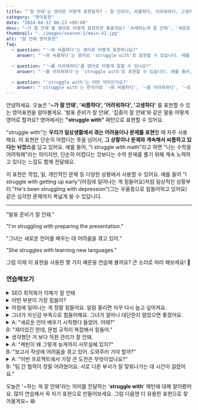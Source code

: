 ```yaml
---
title: "'잘 안돼'는 영어로 어떻게 표현할까? - 잘 안되다, 씨름하다, 어려워하다, 고생하다"
category: "영어표현"
date: "2024-04-12 00:23 +09:00"
desc: "~가 잘 안돼'를 영어로 어떻게 표현하면 좋을까요? '숙제하는게 잘 안돼', '새로운 언어 배우는게 잘 안돼' 등을 영어로 표현하는 법을 배워봅시다. 다양한 예문을 통해서 연습하고 본인의 표현으로 만들어 보세요."
thumbnail: "../images/season-1/main-42.jpg"
alt: "잘 안돼 영어표현"
faq:
  - question: "'~와 씨름하다'는 영어로 어떻게 표현하나요?"
    answer: "'~와 씨름하다'는 영어로 'struggle with'로 표현할 수 있습니다. 예를 들어, 'I struggle with math'는 '나는 수학을 어려워해'라는 의미입니다."

  - question: "'~를 어려워하다'를 영어로 어떻게 말할 수 있나요?"
    answer: "'~를 어려워하다'는 'struggle with'로 표현할 수 있습니다. 예를 들어, 'She struggles with public speaking'은 '그녀는 대중 앞에서 말하는 것을 어려워해요'라는 뜻입니다."

  - question: "'struggle with'는 어떤 의미인가요?"
    answer: "'struggle with'는 한국어로 '~와 씨름하다', '~를 어려워하다', '~로 고생하다' 등으로 해석할 수 있습니다. 이 표현은 어떤 일이나 상황을 해결하거나 극복하는 데 어려움을 겪고 있음을 나타냅니다."
---
```


안녕하세요. 오늘은 **'~가 잘 안돼', '씨름하다', '어려워하다', '고생하다'** 를 표현할 수 있는 영어표현을 알아볼게요. '발표 준비가 잘 안돼', '집중이 잘 안돼'와 같은 말을 어떻게 영어로 할까요? 영어에서는 **"struggle with"** 패턴으로 표현할 수 있어요.

"struggle with"는 **우리가 일상생활에서 겪는 어려움이나 문제를 표현**할 때 자주 사용해요. 이 표현은 단순히 어렵다는 뜻을 넘어서, **그 상황이나 문제와 계속해서 씨름하고 있다는 뉘앙스**를 담고 있어요. 예를 들어, "I struggle with math"라고 하면 "나는 수학을 어려워해"라는 의미지만, 단순히 어렵다는 것보다는 수학 문제를 풀기 위해 계속 노력하고 있다는 느낌도 함께 전달돼요.

이 표현은 학업, 일, 개인적인 문제 등 다양한 상황에서 사용할 수 있어요. 예를 들어 "I struggle with getting up early"(아침에 일어나는 게 힘들어요)처럼 일상적인 상황부터 "He's been struggling with depression"(그는 우울증으로 힘들어하고 있어요)같은 심각한 문제까지 폭넓게 쓸 수 있답니다.

---

"발표 준비가 잘 안돼."

"I'm struggling with preparing the presentation."

"그녀는 새로운 언어를 배우는 데 어려움을 겪고 있어."

"She struggles with learning new languages."

그럼 이제 이 표현을 사용한 몇 가지 예문을 연습해 볼까요? 큰 소리로 따라 해보세요! 🌟

### 연습해보기

<details>
  <summary>SEO 최적화가 이해가 잘 안돼</summary>
  <span>I’m struggling with understanding SEO optimization.</span>
</details>

<details>
  <summary>어떤 부분이 가장 힘들어?</summary>
  <span>What part do you struggle with the most?</span>
</details>

<details>
  <summary>아침에 일어나는 게 정말 힘들어요. 알람 울리면 자꾸 다시 눕고 싶어져요.</summary>
  <span>I really struggle with getting up early. My alarm goes off and I just want to hit snooze.</span>
</details>

<details>
  <summary>그녀가 자신감 부족으로 힘들어해요. 그녀가 얼마나 대단한지 알았으면 좋겠어요.</summary>
  <span>She struggles with her self-confidence. I wish she could see how amazing she is.</span>
</details>

<details>
  <summary>A: "새로운 언어 배우기 시작했다 들었어. 어때?"<br>B: "재미있긴 한데, 문법 규칙이 복잡해서 힘들어."</summary>
  <span>A: "Heard you started learning a new language. How’s that going?"<br>B: "It’s fun, but I’m struggling with the complex grammar rules."</span>
</details>

<details>
  <summary>생각했던 거 보다 직원 관리가 잘 안돼.</summary>
  <span>I’m struggling with managing employees more than I expected.</span>
</details>

<details>
  <summary>A: "케빈이 왜 그렇게 늦게까지 사무실에 있지?"<br>B: "보고서 작성에 어려움을 겪고 있어. 도와주러 가야 할까?"</summary>
  <span>A: "Why is Kevin staying so late at the office?"<br>B: "He’s struggling with writing the report. Should we go help him?"</span>
</details>

<details>
   <summary>A: "이번 프로젝트에서 가장 큰 도전은 무엇이었나요?"<br>B: "팀 간 협력이 정말 어려웠어요. 서로 다른 부서가 잘 맞춰나가는 데 시간이 걸렸어요."</summary>
   <span>A: "What’s been the biggest challenge in this project?"<br>B: "Struggling with inter-team cooperation. <a href="/blog/in-english/010.take-a-while/">Took time</a> for different departments to align well."</span>
</details>

오늘은 '\~하는 게 잘 안돼'라는 의미를 전달하는 '**struggle with**' 패턴에 대해 알아봤어요. 많이 연습해서 꼭 자기 표현으로 만들어보세요. 그럼 다음엔 더 유용한 표현으로 찾아올게요~ 😄
